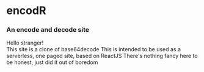 # encodR
### An encode and decode site

Hello stranger!  
This site is a clone of base64decode
This is intended to be used as a serverless, one paged site, based on ReactJS
There's nothing fancy here to be honest, just did it out of boredom
